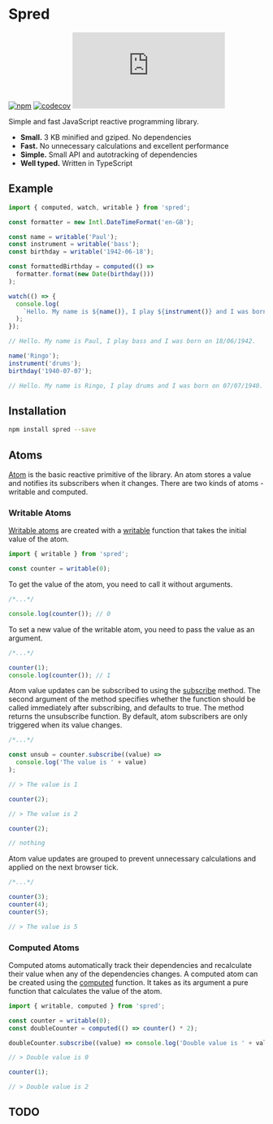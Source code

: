 # Spred

[![npm](https://img.shields.io/npm/v/spred.svg)](http://npm.im/spred)
[![codecov](https://codecov.io/gh/art-bazhin/spred/branch/master/graph/badge.svg?token=G3AF7HLH7W)](https://codecov.io/gh/art-bazhin/spred)
[![gzip size](http://img.badgesize.io/https://unpkg.com/spred/dist/spred.min.js?compression=gzip&label=gzip)](https://unpkg.com/spred/dist/spred.min.js)

Simple and fast JavaScript reactive programming library.

- **Small.** 3 KB minified and gziped. No dependencies
- **Fast.** No unnecessary calculations and excellent performance
- **Simple.** Small API and autotracking of dependencies
- **Well typed.** Written in TypeScript

## Example

```ts
import { computed, watch, writable } from 'spred';

const formatter = new Intl.DateTimeFormat('en-GB');

const name = writable('Paul');
const instrument = writable('bass');
const birthday = writable('1942-06-18');

const formattedBirthday = computed(() =>
  formatter.format(new Date(birthday()))
);

watch(() => {
  console.log(
    `Hello. My name is ${name()}, I play ${instrument()} and I was born on ${formattedBirthday()}.`
  );
});

// Hello. My name is Paul, I play bass and I was born on 18/06/1942.

name('Ringo');
instrument('drums');
birthday('1940-07-07');

// Hello. My name is Ringo, I play drums and I was born on 07/07/1940.
```

## Installation

```sh
npm install spred --save
```

## Atoms

[Atom](https://art-bazhin.github.io/spred/interfaces/Atom.html) is the basic reactive primitive of the library. An atom stores a value and notifies its subscribers when it changes. There are two kinds of atoms - writable and computed.

### Writable Atoms

[Writable atoms](https://art-bazhin.github.io/spred/interfaces/WritableAtom.html) are created with a [writable](https://art-bazhin.github.io/spred/modules.html#writable) function that takes the initial value of the atom.

```ts
import { writable } from 'spred';

const counter = writable(0);
```

To get the value of the atom, you need to call it without arguments.

```ts
/*...*/

console.log(counter()); // 0
```

To set a new value of the writable atom, you need to pass the value as an argument.

```ts
/*...*/

counter(1);
console.log(counter()); // 1
```

Atom value updates can be subscribed to using the [subscribe](https://art-bazhin.github.io/spred/interfaces/Atom.html#subscribe) method. The second argument of the method specifies whether the function should be called immediately after subscribing, and defaults to true. The method returns the unsubscribe function. By default, atom subscribers are only triggered when its value changes.

```ts
/*...*/

const unsub = counter.subscribe((value) =>
  console.log('The value is ' + value)
);

// > The value is 1

counter(2);

// > The value is 2

counter(2);

// nothing
```

Atom value updates are grouped to prevent unnecessary calculations and applied on the next browser tick.

```ts
/*...*/

counter(3);
counter(4);
counter(5);

// > The value is 5
```

### Computed Atoms

Computed atoms automatically track their dependencies and recalculate their value when any of the dependencies changes.
A computed atom can be created using the [computed](https://art-bazhin.github.io/spred/modules.html#computed) function. It takes as its argument a pure function that calculates the value of the atom.

```ts
import { writable, computed } from 'spred';

const counter = writable(0);
const doubleCounter = computed(() => counter() * 2);

doubleCounter.subscribe((value) => console.log('Double value is ' + value));

// > Double value is 0

counter(1);

// > Double value is 2
```

## TODO
